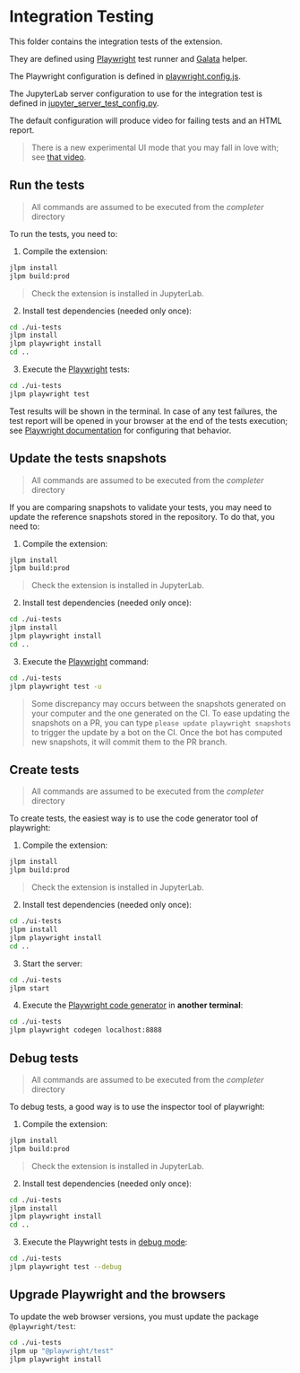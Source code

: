 # Integration Testing

This folder contains the integration tests of the extension.

They are defined using [Playwright](https://playwright.dev/docs/intro) test runner
and [Galata](https://github.com/jupyterlab/jupyterlab/tree/master/galata) helper.

The Playwright configuration is defined in [playwright.config.js](./playwright.config.js).

The JupyterLab server configuration to use for the integration test is defined
in [jupyter_server_test_config.py](./jupyter_server_test_config.py).

The default configuration will produce video for failing tests and an HTML report.

> There is a new experimental UI mode that you may fall in love with; see [that video](https://www.youtube.com/watch?v=jF0yA-JLQW0).

## Run the tests

> All commands are assumed to be executed from the _completer_ directory

To run the tests, you need to:

1. Compile the extension:

```sh
jlpm install
jlpm build:prod
```

> Check the extension is installed in JupyterLab.

2. Install test dependencies (needed only once):

```sh
cd ./ui-tests
jlpm install
jlpm playwright install
cd ..
```

3. Execute the [Playwright](https://playwright.dev/docs/intro) tests:

```sh
cd ./ui-tests
jlpm playwright test
```

Test results will be shown in the terminal. In case of any test failures, the test report
will be opened in your browser at the end of the tests execution; see
[Playwright documentation](https://playwright.dev/docs/test-reporters#html-reporter)
for configuring that behavior.

## Update the tests snapshots

> All commands are assumed to be executed from the _completer_ directory

If you are comparing snapshots to validate your tests, you may need to update
the reference snapshots stored in the repository. To do that, you need to:

1. Compile the extension:

```sh
jlpm install
jlpm build:prod
```

> Check the extension is installed in JupyterLab.

2. Install test dependencies (needed only once):

```sh
cd ./ui-tests
jlpm install
jlpm playwright install
cd ..
```

3. Execute the [Playwright](https://playwright.dev/docs/intro) command:

```sh
cd ./ui-tests
jlpm playwright test -u
```

> Some discrepancy may occurs between the snapshots generated on your computer and
> the one generated on the CI. To ease updating the snapshots on a PR, you can
> type `please update playwright snapshots` to trigger the update by a bot on the CI.
> Once the bot has computed new snapshots, it will commit them to the PR branch.

## Create tests

> All commands are assumed to be executed from the _completer_ directory

To create tests, the easiest way is to use the code generator tool of playwright:

1. Compile the extension:

```sh
jlpm install
jlpm build:prod
```

> Check the extension is installed in JupyterLab.

2. Install test dependencies (needed only once):

```sh
cd ./ui-tests
jlpm install
jlpm playwright install
cd ..
```

3. Start the server:

```sh
cd ./ui-tests
jlpm start
```

4. Execute the [Playwright code generator](https://playwright.dev/docs/codegen) in **another terminal**:

```sh
cd ./ui-tests
jlpm playwright codegen localhost:8888
```

## Debug tests

> All commands are assumed to be executed from the _completer_ directory

To debug tests, a good way is to use the inspector tool of playwright:

1. Compile the extension:

```sh
jlpm install
jlpm build:prod
```

> Check the extension is installed in JupyterLab.

2. Install test dependencies (needed only once):

```sh
cd ./ui-tests
jlpm install
jlpm playwright install
cd ..
```

3. Execute the Playwright tests in [debug mode](https://playwright.dev/docs/debug):

```sh
cd ./ui-tests
jlpm playwright test --debug
```

## Upgrade Playwright and the browsers

To update the web browser versions, you must update the package `@playwright/test`:

```sh
cd ./ui-tests
jlpm up "@playwright/test"
jlpm playwright install
```
